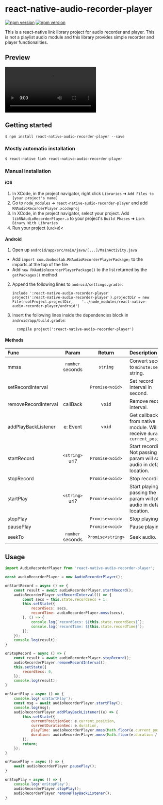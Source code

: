
# react-native-audio-recorder-player
<p align="left">
  <a href="https://npmjs.org/package/react-native-audio-recorder-player"><img alt="npm version" src="http://img.shields.io/npm/v/react-native-audio-recorder-player.svg?style=flat-square"></a>
  <a href="https://npmjs.org/package/react-native-audio-recorder-player"><img alt="npm version" src="http://img.shields.io/npm/dm/react-native-audio-recorder-player.svg?style=flat-square"></a>
</p>

This is a react-native link library project for audio recorder and player. This is not a playlist audio module and this library provides simple recorder and player functionalities.

## Preview
![alt text](https://firebasestorage.googleapis.com/v0/b/bookoo-89f6c.appspot.com/o/react-native-audio-player-recorder.mp4?alt=media&token=e9e108f8-cd0c-4d4a-85c7-3b8db222249a)

## Getting started

`$ npm install react-native-audio-recorder-player --save`

### Mostly automatic installation

`$ react-native link react-native-audio-recorder-player`

### Manual installation


#### iOS

1. In XCode, in the project navigator, right click `Libraries` ➜ `Add Files to [your project's name]`
2. Go to `node_modules` ➜ `react-native-audio-recorder-player` and add `RNAudioRecorderPlayer.xcodeproj`
3. In XCode, in the project navigator, select your project. Add `libRNAudioRecorderPlayer.a` to your project's `Build Phases` ➜ `Link Binary With Libraries`
4. Run your project (`Cmd+R`)<

#### Android

1. Open up `android/app/src/main/java/[...]/MainActivity.java`
  - Add `import com.dooboolab.RNAudioRecorderPlayerPackage;` to the imports at the top of the file
  - Add `new RNAudioRecorderPlayerPackage()` to the list returned by the `getPackages()` method
2. Append the following lines to `android/settings.gradle`:
  	```
  	include ':react-native-audio-recorder-player'
  	project(':react-native-audio-recorder-player').projectDir = new File(rootProject.projectDir, 	'../node_modules/react-native-audio-recorder-player/android')
  	```
3. Insert the following lines inside the dependencies block in `android/app/build.gradle`:
  	```
      compile project(':react-native-audio-recorder-player')
  	```

#### Methods
| Func  | Param  | Return | Description |
| :------------ |:---------------:| :---------------:| :-----|
| mmss | `number` seconds | `string` | Convert seconds to `minute:second` string.|
| setRecordInterval |  | `Promise<void>` | Set record interval in second.|
| removeRecordInterval | callBack | `void` | Remove record interval.|
| addPlayBackListener | e: Event | `void` | Get callback from native module. Will receive `duration`, `current_position`|
| startRecord | `<string>` uri? | `Promise<void>` | Start recording. Not passing the param will save audio in default location.|
| stopRecord | | `Promise<void>` | Stop recording.|
| startPlay | `<string>` uri? | `Promise<void>` | Start playing. Not passing the param will play audio in default location.|
| stopPlay | | `Promise<void>` | Stop playing.|
| pausePlay | | `Promise<void>` | Pause playing.|
| seekTo | `number` seconds | `Promise<string>` | Seek audio.|


## Usage
```javascript
import AudioRecorderPlayer from 'react-native-audio-recorder-player';

const audioRecorderPlayer = new AudioRecorderPlayer();

onStartRecord = async () => {
	const result = await audioRecorderPlayer.startRecord();
	audioRecorderPlayer.setRecordInterval(() => {
		const secs = this.state.recordSecs + 1;
		this.setState({
			recordSecs: secs,
			recordTime: audioRecorderPlayer.mmss(secs),
		}, () => {
			console.log(`recordSecs: ${this.state.recordSecs}`);
			console.log(`recordTime: ${this.state.recordTime}`);
		});
	});
	console.log(result);
}

onStopRecord = async () => {
	const result = await audioRecorderPlayer.stopRecord();
	audioRecorderPlayer.removeRecordInterval();
	this.setState({
		recordSecs: 0,
	});
	console.log(result);
}

onStartPlay = async () => {
	console.log('onStartPlay');
	const msg = await audioRecorderPlayer.startPlay();
	console.log(msg);
	audioRecorderPlayer.addPlayBackListener((e) => {
		this.setState({
			currentPositionSec: e.current_position,
			currentDurationSec: e.duration,
			playTime: audioRecorderPlayer.mmss(Math.floor(e.current_position / 1000)),
			duration: audioRecorderPlayer.mmss(Math.floor(e.duration / 1000)),
		});
		return;
	});
}

onPausePlay = async () => {
	await audioRecorderPlayer.pausePlay();
}

onStopPlay = async () => {
	console.log('onStopPlay');
	audioRecorderPlayer.stopPlay();
	audioRecorderPlayer.removePlayBackListener();
}
```
  